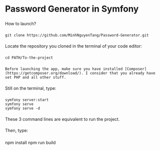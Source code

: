 # Password Generator in Symfony
### 
How to launch?

####
#####
    git clone https://github.com/MinhNguyenTang/Password-Generator.git

####
  Locate the repository you cloned in the terminal of your code editor:
#####
    cd PATH/To-the-project

###
    Before launching the app, make sure you have installed [Composer](https://getcomposer.org/download/). I consider that you already have set PHP and all other stuff. 
####
  Still on the terminal, type:
#####
    symfony server:start
    symfony serve
    symfony serve -d

####
  These 3 command lines are equivalent to run the project.

####
  Then, type:
#####
  npm install
  npm run build
